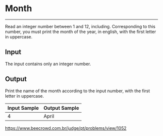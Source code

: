 # Month

---

Read an integer number between 1 and 12, including. Corresponding to this number,
you must print the month of the year, in english, with the first letter in uppercase.

## Input

The input contains only an integer number.

## Output

Print the name of the month according to the input number, with the first letter in uppercase.

| Input Sample | Output Sample |
| ------------ | ------------- |
| 4            | April         |

https://www.beecrowd.com.br/judge/pt/problems/view/1052
